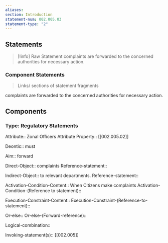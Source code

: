 ```yaml
---
aliases: 
section: Introduction
statement-num: 002.005.03
statement-type: "2"
---
```

## Statements 
> [!info] Raw Statement
> complaints are forwarded to the concerned authorities for necessary action. 
> 

### Component Statements
> Links/ sections of statement fragments 

complaints are forwarded to the concerned authorities for necessary action. 

## Components

### Type: Regulatory Statements
Attribute:: Zonal Officers
	Attribute Property:: [[002.005.02]]

Deontic:: must

Aim:: forward

Direct-Object:: complaints
	Reference-statement::

Indirect-Object:: to relevant departments.
	Reference-statement::

Activation-Condition-Content:: When Citizens make complaints
	Activation-Condition-(Reference to statement)::

Execution-Constraint-Content::
	Execution-Constraint-(Reference-to-statement)::

Or-else::
	Or-else-(Forward-reference)::

Logical-combination::

Invoking-statement(s):: [[002.005]]

